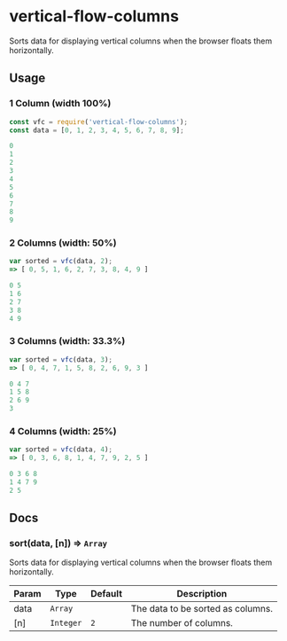 # vertical-flow-columns
Sorts data for displaying vertical columns when the browser floats them horizontally.

## Usage
### 1 Column (width 100%)
```javascript
const vfc = require('vertical-flow-columns');
const data = [0, 1, 2, 3, 4, 5, 6, 7, 8, 9];

0
1
2
3
4
5
6
7
8
9
```

### 2 Columns (width: 50%)
```javascript
var sorted = vfc(data, 2);
=> [ 0, 5, 1, 6, 2, 7, 3, 8, 4, 9 ]

0 5
1 6
2 7
3 8
4 9
```

### 3 Columns (width: 33.3%)
```javascript
var sorted = vfc(data, 3);
=> [ 0, 4, 7, 1, 5, 8, 2, 6, 9, 3 ]

0 4 7
1 5 8
2 6 9
3
```

### 4 Columns (width: 25%)
```javascript
var sorted = vfc(data, 4);
=> [ 0, 3, 6, 8, 1, 4, 7, 9, 2, 5 ]

0 3 6 8
1 4 7 9
2 5
```

## Docs
### sort(data, [n]) ⇒ <code>Array</code>
Sorts data for displaying vertical columns when the
browser floats them horizontally.

| Param | Type | Default | Description |
| --- | --- | --- | --- |
| data | <code>Array</code> |  | The data to be sorted as columns. |
| [n] | <code>Integer</code> | <code>2</code> | The number of columns. |
